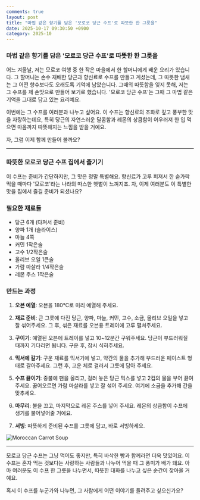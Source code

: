 ```yaml
---
comments: true
layout: post
title: "마법 같은 향기를 담은 '모로코 당근 수프'로 따뜻한 한 그릇을"
date: 2025-10-17 09:30:50 +0900
category: 2025-10
---
```


### 마법 같은 향기를 담은 '모로코 당근 수프'로 따뜻한 한 그릇을

어느 겨울날, 저는 모로코 여행 중 한 작은 마을에서 한 할머니에게 배운 요리가 있습니다. 그 할머니는 손수 재배한 당근과 향신료로 수프를 만들고 계셨는데, 그 따뜻한 냄새는 그 어떤 향수보다도 오래도록 기억에 남았습니다. 그때의 따뜻함을 잊지 못해, 저는 그 수프를 제 손맛으로 만들어 보기로 했습니다. '모로코 당근 수프'는 그때 그 마법 같은 기억을 그대로 담고 있는 요리예요. 

이번에는 그 수프를 여러분과 나누고 싶어요. 이 수프는 향신료의 조화로 깊고 풍부한 맛을 자랑하는데요, 특히 당근의 자연스러운 달콤함과 레몬의 상큼함이 어우러져 한 입 먹으면 마음까지 따뜻해지는 느낌을 받을 거예요. 

자, 그럼 이제 함께 만들어 볼까요?

---

### 따뜻한 모로코 당근 수프 집에서 즐기기

이 수프는 준비가 간단하지만, 그 맛은 정말 특별해요. 향신료가 고루 퍼져서 한 숟가락 먹을 때마다 '모로코'라는 나라의 따스한 햇볕이 느껴지죠. 자, 이제 여러분도 이 특별한 맛을 집에서 즐길 준비가 되셨나요?

### 필요한 재료들

- 당근 6개 (다져서 준비)
- 양파 1개 (슬라이스)
- 마늘 4쪽
- 커민 1작은술
- 고수 1/2작은술
- 올리브 오일 1큰술
- 가람 마살라 1/4작은술
- 레몬 주스 1작은술

### 만드는 과정

1. **오븐 예열**: 오븐을 180°C로 미리 예열해 주세요.
   
2. **재료 준비**: 큰 그릇에 다진 당근, 양파, 마늘, 커민, 고수, 소금, 올리브 오일을 넣고 잘 섞어주세요. 그 후, 섞은 재료를 오븐용 트레이에 고루 펼쳐주세요.

3. **구이기**: 예열된 오븐에 트레이를 넣고 10~12분간 구워주세요. 당근이 부드러워질 때까지 기다리면 됩니다. 구운 후, 잠시 식혀주세요.

4. **믹서에 갈기**: 구운 재료를 믹서기에 넣고, 약간의 물을 추가해 부드러운 페이스트 형태로 갈아주세요. 그런 후, 고운 체로 걸러서 그릇에 담아 주세요.

5. **수프 끓이기**: 중불에 팬을 올리고, 걸러 놓은 당근 믹스를 넣고 2컵의 물을 부어 끓여주세요. 끓어오르면 가람 마살라를 넣고 잘 섞어 주세요. 여기에 소금을 추가해 간을 맞추세요.

6. **마무리**: 불을 끄고, 마지막으로 레몬 주스를 넣어 주세요. 레몬의 상큼함이 수프에 생기를 불어넣어줄 거예요.

7. **서빙**: 따뜻하게 준비된 수프를 그릇에 담고, 바로 서빙하세요.

![Moroccan Carrot Soup](https://www.themealdb.com/images/media/meals/jcr46d1614763831.jpg)

---

모로코 당근 수프는 그냥 먹어도 좋지만, 특히 바삭한 빵과 함께라면 더욱 맛있어요. 이 수프는 혼자 먹는 것보다는 사랑하는 사람들과 나누어 먹을 때 그 풍미가 배가 돼요. 아마 여러분도 이 수프 한 그릇을 나누면서, 따뜻한 대화를 나누고 싶은 순간이 찾아올 거예요.

혹시 이 수프를 누군가와 나누면, 그 사람에게 어떤 이야기를 들려주고 싶으신가요?